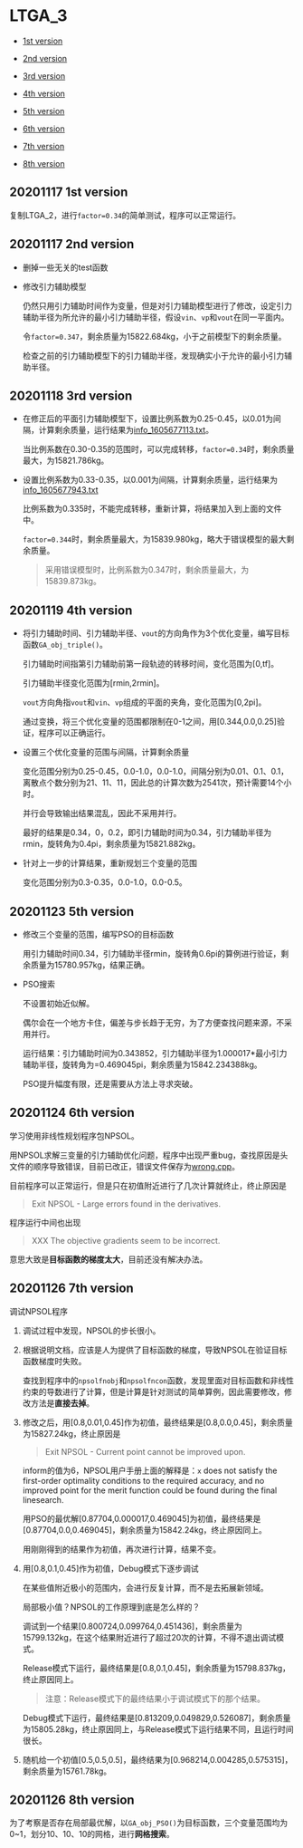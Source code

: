 # LTGA_3

* [1st version](#20201117-1st-version)

* [2nd version](#20201117-2nd-version)

* [3rd version](#20201118-3rd-version)

* [4th version](#20201119-4th-version)

* [5th version](#20201123-5th-version)

* [6th version](#20201124-6th-version)

* [7th version](#20201126-7th-version)

* [8th version](#20201126-8th-version)

## 20201117 1st version

复制LTGA_2，进行`factor=0.34`的简单测试，程序可以正常运行。

## 20201117 2nd version

* 删掉一些无关的test函数

* 修改引力辅助模型

    仍然只用引力辅助时间作为变量，但是对引力辅助模型进行了修改，设定引力辅助半径为所允许的最小引力辅助半径，假设`vin`、`vp`和`vout`在同一平面内。

    令`factor=0.347`，剩余质量为15822.684kg，小于之前模型下的剩余质量。

    检查之前的引力辅助模型下的引力辅助半径，发现确实小于允许的最小引力辅助半径。

## 20201118 3rd version

* 在修正后的平面引力辅助模型下，设置比例系数为0.25-0.45，以0.01为间隔，计算剩余质量，运行结果为[info_1605677113.txt](LTGA_3/LTGA_3/info_1605677113.txt)。

    当比例系数在0.30-0.35的范围时，可以完成转移，`factor=0.34`时，剩余质量最大，为15821.786kg。

* 设置比例系数为0.33-0.35，以0.001为间隔，计算剩余质量，运行结果为[info_1605677943.txt](LTGA_3/LTGA_3/info_1605677943.txt)

    比例系数为0.335时，不能完成转移，重新计算，将结果加入到上面的文件中。

    `factor=0.344`时，剩余质量最大，为15839.980kg，略大于错误模型的最大剩余质量。

    > 采用错误模型时，比例系数为0.347时，剩余质量最大，为15839.873kg。

## 20201119 4th version

* 将引力辅助时间、引力辅助半径、`vout`的方向角作为3个优化变量，编写目标函数`GA_obj_triple()`。

    引力辅助时间指第引力辅助前第一段轨迹的转移时间，变化范围为[0,tf]。

    引力辅助半径变化范围为[rmin,2rmin]。

    `vout`方向角指`vout`和`vin`、`vp`组成的平面的夹角，变化范围为[0,2pi]。

    通过变换，将三个优化变量的范围都限制在0-1之间，用[0.344,0.0,0.25]验证，程序可以正确运行。

* 设置三个优化变量的范围与间隔，计算剩余质量

    变化范围分别为0.25-0.45，0.0-1.0，0.0-1.0，间隔分别为0.01、0.1、0.1，离散点个数分别为21、11、11，因此总的计算次数为2541次，预计需要14个小时。

    并行会导致输出结果混乱，因此不采用并行。

    最好的结果是0.34，0，0.2，即引力辅助时间为0.34，引力辅助半径为rmin，旋转角为0.4pi，剩余质量为15821.882kg。

* 针对上一步的计算结果，重新规划三个变量的范围

    变化范围分别为0.3-0.35，0.0-1.0，0.0-0.5。

## 20201123 5th version

* 修改三个变量的范围，编写PSO的目标函数

    用引力辅助时间0.34，引力辅助半径rmin，旋转角0.6pi的算例进行验证，剩余质量为15780.957kg，结果正确。

* PSO搜索

    不设置初始近似解。

    偶尔会在一个地方卡住，偏差与步长趋于无穷，为了方便查找问题来源，不采用并行。

    运行结果：引力辅助时间为0.343852，引力辅助半径为1.000017*最小引力辅助半径，旋转角为=0.469045pi，剩余质量为15842.234388kg。

    PSO提升幅度有限，还是需要从方法上寻求突破。

## 20201124 6th version

学习使用非线性规划程序包NPSOL。

用NPSOL求解三变量的引力辅助优化问题，程序中出现严重bug，查找原因是头文件的顺序导致错误，目前已改正，错误文件保存为[wrong.cpp](LTGA_3/LTGA_3/wrong.cpp)。

目前程序可以正常运行，但是只在初值附近进行了几次计算就终止，终止原因是

> Exit NPSOL - Large errors found in the derivatives.

程序运行中间也出现

> XXX  The objective gradients seem to be incorrect.

意思大致是**目标函数的梯度太大**，目前还没有解决办法。

## 20201126 7th version

调试NPSOL程序

1. 调试过程中发现，NPSOL的步长很小。

2. 根据说明文档，应该是人为提供了目标函数的梯度，导致NPSOL在验证目标函数梯度时失败。

    查找到程序中的`npsolfnobj`和`npsolfncon`函数，发现里面对目标函数和非线性约束的导数进行了计算，但是计算是针对测试的简单算例，因此需要修改，修改方法是**直接去掉**。

3. 修改之后，用[0.8,0.01,0.45]作为初值，最终结果是[0.8,0.0,0.45]，剩余质量为15827.24kg，终止原因是

    > Exit NPSOL - Current point cannot be improved upon.

    inform的值为6，NPSOL用户手册上面的解释是：`x` does not satisfy the first-order optimality conditions to the required accuracy, and no improved point for the merit function could be found during the final linesearch.

    用PSO的最优解[0.87704,0.000017,0.469045]为初值，最终结果是[0.87704,0.0,0.469045]，剩余质量为15842.24kg，终止原因同上。

    用刚刚得到的结果作为初值，再次进行计算，结果不变。

4. 用[0.8,0.1,0.45]作为初值，Debug模式下逐步调试

    在某些值附近极小的范围内，会进行反复计算，而不是去拓展新领域。

    局部极小值？NPSOL的工作原理到底是怎么样的？

    调试到一个结果[0.800724,0.099764,0.451436]，剩余质量为15799.132kg，在这个结果附近进行了超过20次的计算，不得不退出调试模式。

    Release模式下运行，最终结果是[0.8,0.1,0.45]，剩余质量为15798.837kg，终止原因同上。

    > 注意：Release模式下的最终结果小于调试模式下的那个结果。

    Debug模式下运行，最终结果是[0.813209,0.049829,0.526087]，剩余质量为15805.28kg，终止原因同上，与Release模式下运行结果不同，且运行时间很长。

5. 随机给一个初值[0.5,0.5,0.5]，最终结果为[0.968214,0.004285,0.575315]，剩余质量为15761.78kg。

## 20201126 8th version

为了考察是否存在局部最优解，以`GA_obj_PSO()`为目标函数，三个变量范围均为0~1，划分10、10、10的网格，进行**网格搜索**。